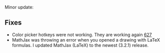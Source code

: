 Minor update:

## Fixes
- Color picker hotkeys were not working. They are working again [627](https://github.com/zsviczian/obsidian-excalidraw-plugin/issues/627)
- MathJax was throwing an error when you opened a drawing with LaTeX formulas. I updated MathJax (LaTeX) to the newest  (3.2.1) release.